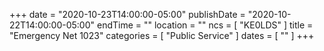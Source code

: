 +++
date = "2020-10-23T14:00:00-05:00"
publishDate = "2020-10-22T14:00:00-05:00"
endTime = ""
location = ""
ncs = [ "KE0LDS" ]
title = "Emergency Net 1023"
categories = [ "Public Service" ]
dates = [ "" ]
+++
